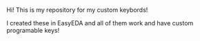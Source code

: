 Hi! This is my repository for my custom keybords!

I created these in EasyEDA and all of them work and have custom programable keys!
